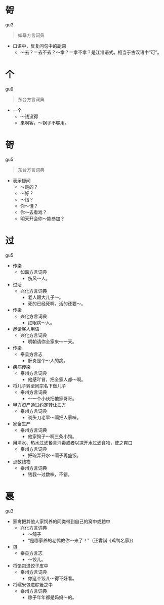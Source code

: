 # 哿
gu3
> 如皋方言词典
- 口语中，反复问句中的副词
  - ～去？＝去不去？～拿？＝拿不拿？是江淮语式。相当于古汉语中“可”。



# 个
gu9
> 东台方言词典
- 一个
  - ～钱没得
  - 来啊客，～锅子不够用。

# 哿
gu5
> 东台方言词典
- 表示疑问
  - ～是的？
  - ～好？
  - ～错？
  - 你～懂？
  - 你～去看戏？
  - 明天开会你～能参加？















# 过
gu5
+ 传染
  * 如皋方言词典
    - 伤风～人。
+ 过活
  * 兴化方言词典
    - 老人跟大儿子～。
    - 死的已经死啊，活的还要～。
+ 传染
  * 兴化方言词典
    - 红眼病～人。
+ 邀请客人用语
  * 兴化方言词典
    - 明朝请你全家来～一天。
+ 传染
  * 泰县方言志
    - 肝炎是个～人的病。
+ 疾病传染
  * 泰州方言词典
    - 他感吖冒，把全家人都～啊。
+ 将儿子转至同宗名下做儿子
  * 泰州方言词典
    - ～一个小伙把他家哥哥。
+ 甲方资产通过约定转让乙方
  * 泰州方言词典
    - 剃头刀老早～啊把人家唻。
+ 家畜生产
  * 泰州方言词典
    - 他家狗子～啊三条小狗。
+ 用清水、热水过滤餐具消毒或者以凉开水过滤食物，使之爽口
  * 泰州方言词典
    - 把碗弄开水～啊子再盛饭。
+ 点数钱物
  * 泰州方言词典
    - 钱我～过数唻，不错。

# 裹
gu3
+ 家禽把其他人家饲养的同类带到自己的窝中或趙中
  * 兴化方言词典
    - ～鸽子
    - “是哪家养的老鸭教你～来了！”（汪曾祺《鸡鸭名家》）
+ 包
  * 泰县方言志
    - ～饺儿。
+ 将馅包进饺子皮中
  * 泰州方言词典
    - 你这个饺ㄦ～得不好看。
+ 将糯米包进粽箬之中
  * 泰州方言词典
    - 粽子年年都是妈妈～的。
